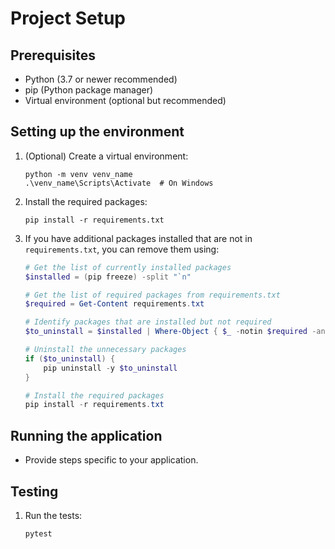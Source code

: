 # Project Setup

## Prerequisites

- Python (3.7 or newer recommended)
- pip (Python package manager)
- Virtual environment (optional but recommended)

## Setting up the environment

1. (Optional) Create a virtual environment:
   ```
   python -m venv venv_name
   .\venv_name\Scripts\Activate  # On Windows
   ```

2. Install the required packages:
   ```
   pip install -r requirements.txt
   ```

3. If you have additional packages installed that are not in `requirements.txt`, you can remove them using:
   ```powershell
   # Get the list of currently installed packages
   $installed = (pip freeze) -split "`n"
   
   # Get the list of required packages from requirements.txt
   $required = Get-Content requirements.txt
   
   # Identify packages that are installed but not required
   $to_uninstall = $installed | Where-Object { $_ -notin $required -and $_ -notmatch '^#|^-' }
   
   # Uninstall the unnecessary packages
   if ($to_uninstall) {
       pip uninstall -y $to_uninstall
   }
   
   # Install the required packages
   pip install -r requirements.txt

## Running the application

- Provide steps specific to your application.

## Testing

1. Run the tests:
   ```bash
   pytest
   ```
